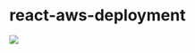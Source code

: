 # react-aws-deployment

<img src="https://github.com/AinleyP/react-aws-deployment/assets/aws-infra.PNG">
